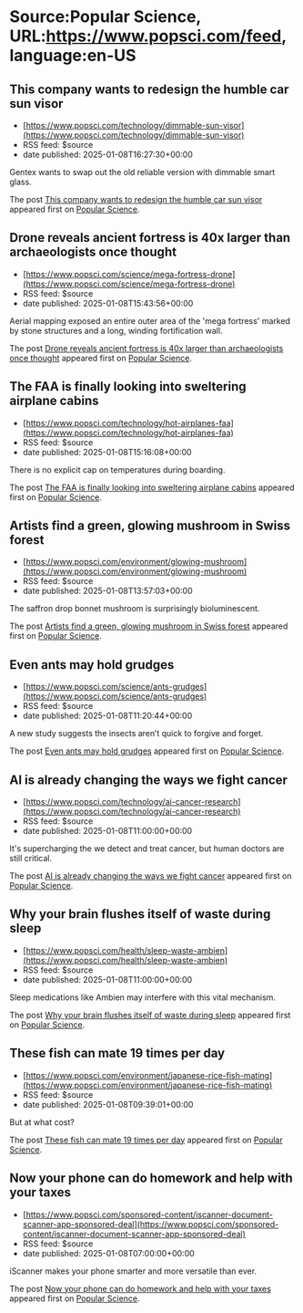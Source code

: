 # Source:Popular Science, URL:https://www.popsci.com/feed, language:en-US

## This company wants to redesign the humble car sun visor
 - [https://www.popsci.com/technology/dimmable-sun-visor](https://www.popsci.com/technology/dimmable-sun-visor)
 - RSS feed: $source
 - date published: 2025-01-08T16:27:30+00:00

<p>Gentex wants to swap out the old reliable version with dimmable smart glass.</p>
<p>The post <a href="https://www.popsci.com/technology/dimmable-sun-visor/">This company wants to redesign the humble car sun visor</a> appeared first on <a href="https://www.popsci.com">Popular Science</a>.</p>

## Drone reveals ancient fortress is 40x larger than archaeologists once thought
 - [https://www.popsci.com/science/mega-fortress-drone](https://www.popsci.com/science/mega-fortress-drone)
 - RSS feed: $source
 - date published: 2025-01-08T15:43:56+00:00

<p>Aerial mapping exposed an entire outer area of the 'mega fortress' marked by stone structures and a long, winding fortification wall.</p>
<p>The post <a href="https://www.popsci.com/science/mega-fortress-drone/">Drone reveals ancient fortress is 40x larger than archaeologists once thought</a> appeared first on <a href="https://www.popsci.com">Popular Science</a>.</p>

## The FAA is finally looking into sweltering airplane cabins
 - [https://www.popsci.com/technology/hot-airplanes-faa](https://www.popsci.com/technology/hot-airplanes-faa)
 - RSS feed: $source
 - date published: 2025-01-08T15:16:08+00:00

<p>There is no explicit cap on temperatures during boarding.</p>
<p>The post <a href="https://www.popsci.com/technology/hot-airplanes-faa/">The FAA is finally looking into sweltering airplane cabins</a> appeared first on <a href="https://www.popsci.com">Popular Science</a>.</p>

## Artists find a green, glowing mushroom in Swiss forest
 - [https://www.popsci.com/environment/glowing-mushroom](https://www.popsci.com/environment/glowing-mushroom)
 - RSS feed: $source
 - date published: 2025-01-08T13:57:03+00:00

<p>The saffron drop bonnet mushroom is surprisingly bioluminescent.</p>
<p>The post <a href="https://www.popsci.com/environment/glowing-mushroom/">Artists find a green, glowing mushroom in Swiss forest</a> appeared first on <a href="https://www.popsci.com">Popular Science</a>.</p>

## Even ants may hold grudges
 - [https://www.popsci.com/science/ants-grudges](https://www.popsci.com/science/ants-grudges)
 - RSS feed: $source
 - date published: 2025-01-08T11:20:44+00:00

<p>A new study suggests the insects aren’t quick to forgive and forget.</p>
<p>The post <a href="https://www.popsci.com/science/ants-grudges/">Even ants may hold grudges</a> appeared first on <a href="https://www.popsci.com">Popular Science</a>.</p>

## AI is already changing the ways we fight cancer
 - [https://www.popsci.com/technology/ai-cancer-research](https://www.popsci.com/technology/ai-cancer-research)
 - RSS feed: $source
 - date published: 2025-01-08T11:00:00+00:00

<p>It's supercharging the we detect and treat cancer, but human doctors are still critical.</p>
<p>The post <a href="https://www.popsci.com/technology/ai-cancer-research/">AI is already changing the ways we fight cancer</a> appeared first on <a href="https://www.popsci.com">Popular Science</a>.</p>

## Why your brain flushes itself of waste during sleep
 - [https://www.popsci.com/health/sleep-waste-ambien](https://www.popsci.com/health/sleep-waste-ambien)
 - RSS feed: $source
 - date published: 2025-01-08T11:00:00+00:00

<p>Sleep medications like Ambien may interfere with this vital mechanism.</p>
<p>The post <a href="https://www.popsci.com/health/sleep-waste-ambien/">Why your brain flushes itself of waste during sleep</a> appeared first on <a href="https://www.popsci.com">Popular Science</a>.</p>

## These fish can mate 19 times per day
 - [https://www.popsci.com/environment/japanese-rice-fish-mating](https://www.popsci.com/environment/japanese-rice-fish-mating)
 - RSS feed: $source
 - date published: 2025-01-08T09:39:01+00:00

<p>But at what cost?</p>
<p>The post <a href="https://www.popsci.com/environment/japanese-rice-fish-mating/">These fish can mate 19 times per day</a> appeared first on <a href="https://www.popsci.com">Popular Science</a>.</p>

## Now your phone can do homework and help with your taxes
 - [https://www.popsci.com/sponsored-content/iscanner-document-scanner-app-sponsored-deal](https://www.popsci.com/sponsored-content/iscanner-document-scanner-app-sponsored-deal)
 - RSS feed: $source
 - date published: 2025-01-08T07:00:00+00:00

<p>iScanner makes your phone smarter and more versatile than ever.</p>
<p>The post <a href="https://www.popsci.com/sponsored-content/iscanner-document-scanner-app-sponsored-deal/">Now your phone can do homework and help with your taxes</a> appeared first on <a href="https://www.popsci.com">Popular Science</a>.</p>

